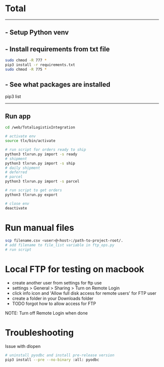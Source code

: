 # Total

<hr>

## - Setup Python venv

## - Install requirements from txt file

```sh
sudo chmod -R 777 *
pip3 install -r requirements.txt
sudo chmod -R 775 *
```

## - See what packages are installed

pip3 list

<hr>

## Run app

```sh
cd /web/TotalLogistixIntegration

# activate env
source tlx/bin/activate

# run script for orders ready to ship
python3 tlxrun.py import -s ready
# shipment
python3 tlxrun.py import -s ship
# daily shipment
# deferred
# parcel
python3 tlxrun.py import -s parcel

# run script to get orders
python3 tlxrun.py export

# close env
deactivate
```

# Run manual files

```sh
scp filename.csv <user>@<host>:/path-to-project-root/.
# add filename to file_list variable in ftp_ops.py
# run script
```

# Local FTP for testing on macbook

- create another user from settings for ftp use
- settings > General > Sharing > Turn on Remote Login
- click info icon and 'Allow full disk access for remote users' for FTP user
- create a folder in your Downloads folder
- TODO forgot how to allow access for FTP

NOTE: Turn off Remote Login when done

# Troubleshooting

Issue with dlopen

```sh
# uninstall pyodbc and install pre-release version
pip3 install --pre --no-binary :all: pyodbc
```
